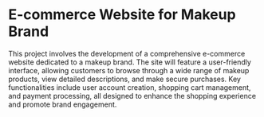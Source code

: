 # E-commerce Website for Makeup Brand
This project involves the development of a comprehensive e-commerce website dedicated to a makeup brand. The site will feature a user-friendly interface, allowing customers to browse through a wide range of makeup products, view detailed descriptions, and make secure purchases. Key functionalities include user account creation, shopping cart management, and payment processing, all designed to enhance the shopping experience and promote brand engagement.
